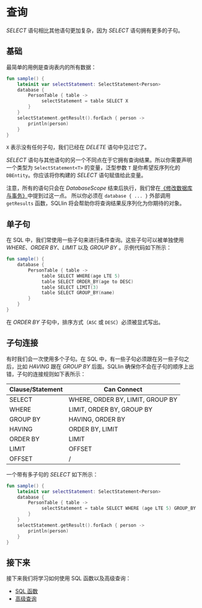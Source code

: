 # 查询

_SELECT_ 语句相比其他语句更加复杂，因为 _SELECT_ 语句拥有更多的子句。

## 基础

最简单的用例是查询表内的所有数据：

```kotlin
fun sample() {
    lateinit var selectStatement: SelectStatement<Person>
    database {
        PersonTable { table ->
             selectStatement = table SELECT X
        }
    }
    selectStatement.getResult().forEach { person ->
        println(person)
    }
}
```

`X` 表示没有任何子句，我们已经在 _DELETE_ 语句中见过它了。

_SELECT_ 语句与其他语句的另一个不同点在于它拥有查询结果。所以你需要声明一个类型为 `SelectStatement<T>`
的变量，泛型参数 `T` 是你希望反序列化的 `DBEntity`。你应该将你构建的 _SELECT_ 语句赋值给此变量。

注意，所有的语句只会在 _DatabaseScope_ 结束后执行，我们曾在[《修改数据库与事务》](modify-database-and-transaction-cn.md)中提到过这一点。
所以你必须在 `database { ... }` 外部调用 `getResults` 函数，SQLlin 将会帮助你将查询结果反序列化为你期待的对象。

## 单子句

在 SQL 中，我们常使用一些子句来进行条件查询。这些子句可以被单独使用 _WHERE_、_ORDER BY_、_LIMIT_ 以及
_GROUP BY_ 。示例代码如下所示：

```kotlin
fun sample() {
    database {
        PersonTable { table ->
             table SELECT WHERE(age LTE 5)
             table SELECT ORDER_BY(age to DESC)
             table SELECT LIMIT(3)
             table SELECT GROUP_BY(name)
        }
    }
}
```

在 _ORDER BY_ 子句中，排序方式（`ASC` 或 `DESC`）必须被显式写出。

## 子句连接

有时我们会一次使用多个子句。在 SQL 中，有一些子句必须跟在另一些子句之后，比如 _HAVING_ 跟在 _GROUP BY_ 后面。SQLlin
确保你不会在子句的顺序上出错，子句的连接规则如下表所示：

|Clause/Statement| Can Connect                      |
|---|----------------------------------|
|SELECT| WHERE, ORDER BY, LIMIT, GROUP BY |
|WHERE| LIMIT, ORDER BY, GROUP BY        |
|GROUP BY| HAVING, ORDER BY                 |
|HAVING| ORDER BY, LIMIT                  |
|ORDER BY| LIMIT                            |
|LIMIT| OFFSET                           |
|OFFSET| /                                |

一个带有多子句的 _SELECT_ 如下所示：

```kotlin
fun sample() {
    lateinit var selectStatement: SelectStatement<Person>
    database {
        PersonTable { table ->
             selectStatement = table SELECT WHERE (age LTE 5) GROUP_BY age HAVING (upper(name) EQ "TOM") ORDER_BY (age to DESC) LIMIT 2 OFFSET 1
        }
    }
    selectStatement.getResult().forEach { person ->
        println(person)
    }
}
```

## 接下来

接下来我们将学习如何使用 SQL 函数以及高级查询：

- [SQL 函数](sql-functions-cn.md)
- [高级查询](advanced-query-cn.md)